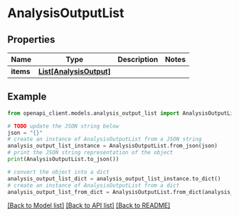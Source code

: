 # AnalysisOutputList


## Properties

Name | Type | Description | Notes
------------ | ------------- | ------------- | -------------
**items** | [**List[AnalysisOutput]**](AnalysisOutput.md) |  | 

## Example

```python
from openapi_client.models.analysis_output_list import AnalysisOutputList

# TODO update the JSON string below
json = "{}"
# create an instance of AnalysisOutputList from a JSON string
analysis_output_list_instance = AnalysisOutputList.from_json(json)
# print the JSON string representation of the object
print(AnalysisOutputList.to_json())

# convert the object into a dict
analysis_output_list_dict = analysis_output_list_instance.to_dict()
# create an instance of AnalysisOutputList from a dict
analysis_output_list_from_dict = AnalysisOutputList.from_dict(analysis_output_list_dict)
```
[[Back to Model list]](../README.md#documentation-for-models) [[Back to API list]](../README.md#documentation-for-api-endpoints) [[Back to README]](../README.md)


